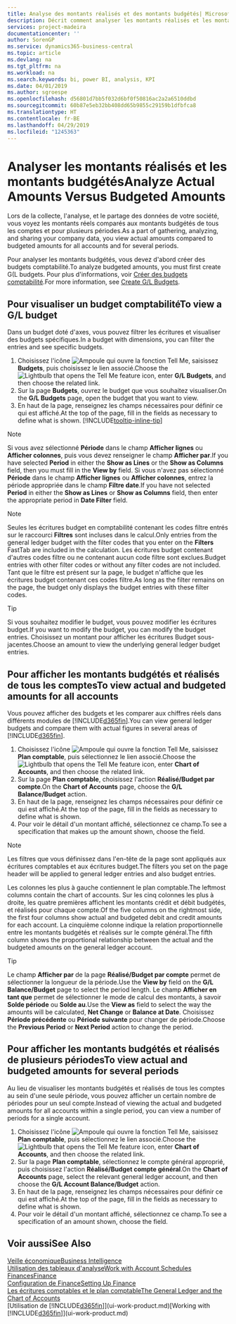 ```yaml
---
title: Analyse des montants réalisés et des montants budgétés| Microsoft Docs
description: Décrit comment analyser les montants réalisés et les montants budgétés.
services: project-madeira
documentationcenter: ''
author: SorenGP
ms.service: dynamics365-business-central
ms.topic: article
ms.devlang: na
ms.tgt_pltfrm: na
ms.workload: na
ms.search.keywords: bi, power BI, analysis, KPI
ms.date: 04/01/2019
ms.author: sgroespe
ms.openlocfilehash: d56801d7bb5f032d6bf0f50816ac2a2a6510ddbd
ms.sourcegitcommit: 60b87e5eb32bb408dd65b9855c29159b1dfbfca8
ms.translationtype: HT
ms.contentlocale: fr-BE
ms.lasthandoff: 04/29/2019
ms.locfileid: "1245363"
---
```

# <a name="analyze-actual-amounts-versus-budgeted-amounts"></a><span data-ttu-id="2aa3f-103">Analyser les montants réalisés et les montants budgétés</span><span class="sxs-lookup"><span data-stu-id="2aa3f-103">Analyze Actual Amounts Versus Budgeted Amounts</span></span>
<span data-ttu-id="2aa3f-104">Lors de la collecte, l'analyse, et le partage des données de votre société, vous voyez les montants réels comparés aux montants budgétés de tous les comptes et pour plusieurs périodes.</span><span class="sxs-lookup"><span data-stu-id="2aa3f-104">As a part of gathering, analyzing, and sharing your company data, you view actual amounts compared to budgeted amounts for all accounts and for several periods.</span></span>

<span data-ttu-id="2aa3f-105">Pour analyser les montants budgétés, vous devez d'abord créer des budgets comptabilité.</span><span class="sxs-lookup"><span data-stu-id="2aa3f-105">To analyze budgeted amounts, you must first create G(L budgets.</span></span> <span data-ttu-id="2aa3f-106">Pour plus d'informations, voir [Créer des budgets comptabilité](finance-how-create-budgets.md).</span><span class="sxs-lookup"><span data-stu-id="2aa3f-106">For more information, see [Create G/L Budgets](finance-how-create-budgets.md).</span></span>

## <a name="to-view-a-gl-budget"></a><span data-ttu-id="2aa3f-107">Pour visualiser un budget comptabilité</span><span class="sxs-lookup"><span data-stu-id="2aa3f-107">To view a G/L budget</span></span>
<span data-ttu-id="2aa3f-108">Dans un budget doté d'axes, vous pouvez filtrer les écritures et visualiser des budgets spécifiques.</span><span class="sxs-lookup"><span data-stu-id="2aa3f-108">In a budget with dimensions, you can filter the entries and see specific budgets.</span></span>

1. <span data-ttu-id="2aa3f-109">Choisissez l'icône ![Ampoule qui ouvre la fonction Tell Me](media/ui-search/search_small.png "Dites-moi ce que vous voulez faire"), saisissez **Budgets**, puis choisissez le lien associé.</span><span class="sxs-lookup"><span data-stu-id="2aa3f-109">Choose the ![Lightbulb that opens the Tell Me feature](media/ui-search/search_small.png "Tell me what you want to do") icon, enter **G/L Budgets**, and then choose the related link.</span></span>
2. <span data-ttu-id="2aa3f-110">Sur la page **Budgets**, ouvrez le budget que vous souhaitez visualiser.</span><span class="sxs-lookup"><span data-stu-id="2aa3f-110">On the **G/L Budgets** page, open the budget that you want to view.</span></span>  
3. <span data-ttu-id="2aa3f-111">En haut de la page, renseignez les champs nécessaires pour définir ce qui est affiché.</span><span class="sxs-lookup"><span data-stu-id="2aa3f-111">At the top of the page, fill in the fields as necessary to define what is shown.</span></span> [!INCLUDE[tooltip-inline-tip](includes/tooltip-inline-tip_md.md)]

> [!NOTE]  
>   <span data-ttu-id="2aa3f-112">Si vous avez sélectionné **Période** dans le champ **Afficher lignes** ou **Afficher colonnes**, puis vous devez renseigner le champ **Afficher par**.</span><span class="sxs-lookup"><span data-stu-id="2aa3f-112">If you have selected **Period** in either the **Show as Lines** or the **Show as Columns** field, then you must fill in the **View by** field.</span></span> <span data-ttu-id="2aa3f-113">Si vous n'avez pas sélectionné **Période** dans le champ **Afficher lignes** ou **Afficher colonnes**, entrez la période appropriée dans le champ **Filtre date**.</span><span class="sxs-lookup"><span data-stu-id="2aa3f-113">If you have not selected **Period** in either the **Show as Lines** or **Show as Columns** field, then enter the appropriate period in **Date Filter** field.</span></span>  

> [!NOTE]  
>   <span data-ttu-id="2aa3f-114">Seules les écritures budget en comptabilité contenant les codes filtre entrés sur le raccourci **Filtres** sont incluses dans le calcul.</span><span class="sxs-lookup"><span data-stu-id="2aa3f-114">Only entries from the general ledger budget with the filter codes that you enter on the **Filters** FastTab are included in the calculation.</span></span> <span data-ttu-id="2aa3f-115">Les écritures budget contenant d'autres codes filtre ou ne contenant aucun code filtre sont exclues.</span><span class="sxs-lookup"><span data-stu-id="2aa3f-115">Budget entries with other filter codes or without any filter codes are not included.</span></span> <span data-ttu-id="2aa3f-116">Tant que le filtre est présent sur la page, le budget n'affiche que les écritures budget contenant ces codes filtre.</span><span class="sxs-lookup"><span data-stu-id="2aa3f-116">As long as the filter remains on the page, the budget only displays the budget entries with these filter codes.</span></span>  

> [!TIP]  
>   <span data-ttu-id="2aa3f-117">Si vous souhaitez modifier le budget, vous pouvez modifier les écritures budget.</span><span class="sxs-lookup"><span data-stu-id="2aa3f-117">If you want to modify the budget, you can modify the budget entries.</span></span> <span data-ttu-id="2aa3f-118">Choisissez un montant pour afficher les écritures Budget sous-jacentes.</span><span class="sxs-lookup"><span data-stu-id="2aa3f-118">Choose an amount to view the underlying general ledger budget entries.</span></span>

## <a name="to-view-actual-and-budgeted-amounts-for-all-accounts"></a><span data-ttu-id="2aa3f-119">Pour afficher les montants budgétés et réalisés de tous les comptes</span><span class="sxs-lookup"><span data-stu-id="2aa3f-119">To view actual and budgeted amounts for all accounts</span></span>  
<span data-ttu-id="2aa3f-120">Vous pouvez afficher des budgets et les comparer aux chiffres réels dans différents modules de [!INCLUDE[d365fin](includes/d365fin_md.md)].</span><span class="sxs-lookup"><span data-stu-id="2aa3f-120">You can view general ledger budgets and compare them with actual figures in several areas of [!INCLUDE[d365fin](includes/d365fin_md.md)].</span></span>

1. <span data-ttu-id="2aa3f-121">Choisissez l'icône ![Ampoule qui ouvre la fonction Tell Me](media/ui-search/search_small.png "Dites-moi ce que vous voulez faire"), saisissez **Plan comptable**, puis sélectionnez le lien associé.</span><span class="sxs-lookup"><span data-stu-id="2aa3f-121">Choose the ![Lightbulb that opens the Tell Me feature](media/ui-search/search_small.png "Tell me what you want to do") icon, enter **Chart of Accounts**, and then choose the related link.</span></span>  
2. <span data-ttu-id="2aa3f-122">Sur la page **Plan comptable**, choisissez l'action **Réalisé/Budget par compte**.</span><span class="sxs-lookup"><span data-stu-id="2aa3f-122">On the **Chart of Accounts** page, choose the **G/L Balance/Budget** action.</span></span>
3. <span data-ttu-id="2aa3f-123">En haut de la page, renseignez les champs nécessaires pour définir ce qui est affiché.</span><span class="sxs-lookup"><span data-stu-id="2aa3f-123">At the top of the page, fill in the fields as necessary to define what is shown.</span></span>  
4. <span data-ttu-id="2aa3f-124">Pour voir le détail d'un montant affiché, sélectionnez ce champ.</span><span class="sxs-lookup"><span data-stu-id="2aa3f-124">To see a specification that makes up the amount shown, choose the field.</span></span>  

> [!NOTE]  
>   <span data-ttu-id="2aa3f-125">Les filtres que vous définissez dans l'en-tête de la page sont appliqués aux écritures comptables et aux écritures budget.</span><span class="sxs-lookup"><span data-stu-id="2aa3f-125">The filters you set on the page header will be applied to general ledger entries and also budget entries.</span></span>

<span data-ttu-id="2aa3f-126">Les colonnes les plus à gauche contiennent le plan comptable.</span><span class="sxs-lookup"><span data-stu-id="2aa3f-126">The leftmost columns contain the chart of accounts.</span></span> <span data-ttu-id="2aa3f-127">Sur les cinq colonnes les plus à droite, les quatre premières affichent les montants crédit et débit budgétés, et réalisés pour chaque compte.</span><span class="sxs-lookup"><span data-stu-id="2aa3f-127">Of the five columns on the rightmost side, the first four columns show actual and budgeted debit and credit amounts for each account.</span></span> <span data-ttu-id="2aa3f-128">La cinquième colonne indique la relation proportionnelle entre les montants budgétés et réalisés sur le compte général.</span><span class="sxs-lookup"><span data-stu-id="2aa3f-128">The fifth column shows the proportional relationship between the actual and the budgeted amounts on the general ledger account.</span></span>  

> [!TIP]  
>   <span data-ttu-id="2aa3f-129">Le champ **Afficher par** de la page **Réalisé/Budget par compte** permet de sélectionner la longueur de la période.</span><span class="sxs-lookup"><span data-stu-id="2aa3f-129">Use the **View by** field on the **G/L Balance/Budget** page to select the period length.</span></span> <span data-ttu-id="2aa3f-130">Le champ **Afficher en tant que** permet de sélectionner le mode de calcul des montants, à savoir **Solde période** ou **Solde au**.</span><span class="sxs-lookup"><span data-stu-id="2aa3f-130">Use the **View as** field to select the way the amounts will be calculated, **Net Change** or **Balance at Date**.</span></span> <span data-ttu-id="2aa3f-131">Choisissez **Période précédente** ou **Période suivante** pour changer de période.</span><span class="sxs-lookup"><span data-stu-id="2aa3f-131">Choose the **Previous Period** or **Next Period** action to change the period.</span></span>  

## <a name="to-view-actual-and-budgeted-amounts-for-several-periods"></a><span data-ttu-id="2aa3f-132">Pour afficher les montants budgétés et réalisés de plusieurs périodes</span><span class="sxs-lookup"><span data-stu-id="2aa3f-132">To view actual and budgeted amounts for several periods</span></span>  
<span data-ttu-id="2aa3f-133">Au lieu de visualiser les montants budgétés et réalisés de tous les comptes au sein d'une seule période, vous pouvez afficher un certain nombre de périodes pour un seul compte.</span><span class="sxs-lookup"><span data-stu-id="2aa3f-133">Instead of viewing the actual and budgeted amounts for all accounts within a single period, you can view a number of periods for a single account.</span></span>  

1. <span data-ttu-id="2aa3f-134">Choisissez l'icône ![Ampoule qui ouvre la fonction Tell Me](media/ui-search/search_small.png "Dites-moi ce que vous voulez faire"), saisissez **Plan comptable**, puis sélectionnez le lien associé.</span><span class="sxs-lookup"><span data-stu-id="2aa3f-134">Choose the ![Lightbulb that opens the Tell Me feature](media/ui-search/search_small.png "Tell me what you want to do") icon, enter **Chart of Accounts**, and then choose the related link.</span></span>  
2. <span data-ttu-id="2aa3f-135">Sur la page **Plan comptable**, sélectionnez le compte général approprié, puis choisissez l'action **Réalisé/Budget compte général**.</span><span class="sxs-lookup"><span data-stu-id="2aa3f-135">On the **Chart of Accounts** page, select the relevant general ledger account, and then choose the **G/L Account Balance/Budget** action.</span></span>  
3. <span data-ttu-id="2aa3f-136">En haut de la page, renseignez les champs nécessaires pour définir ce qui est affiché.</span><span class="sxs-lookup"><span data-stu-id="2aa3f-136">At the top of the page, fill in the fields as necessary to define what is shown.</span></span>   
4. <span data-ttu-id="2aa3f-137">Pour voir le détail d'un montant affiché, sélectionnez ce champ.</span><span class="sxs-lookup"><span data-stu-id="2aa3f-137">To see a specification of an amount shown, choose the field.</span></span>  

## <a name="see-also"></a><span data-ttu-id="2aa3f-138">Voir aussi</span><span class="sxs-lookup"><span data-stu-id="2aa3f-138">See Also</span></span>
[<span data-ttu-id="2aa3f-139">Veille économique</span><span class="sxs-lookup"><span data-stu-id="2aa3f-139">Business Intelligence</span></span>](bi.md)  
[<span data-ttu-id="2aa3f-140">Utilisation des tableaux d'analyse</span><span class="sxs-lookup"><span data-stu-id="2aa3f-140">Work with Account Schedules</span></span>](bi-how-work-account-schedule.md)  
[<span data-ttu-id="2aa3f-141">Finances</span><span class="sxs-lookup"><span data-stu-id="2aa3f-141">Finance</span></span>](finance.md)  
[<span data-ttu-id="2aa3f-142">Configuration de Finance</span><span class="sxs-lookup"><span data-stu-id="2aa3f-142">Setting Up Finance</span></span>](finance-setup-finance.md)  
[<span data-ttu-id="2aa3f-143">Les écritures comptables et le plan comptable</span><span class="sxs-lookup"><span data-stu-id="2aa3f-143">The General Ledger and the Chart of Accounts</span></span>](finance-general-ledger.md)  
<span data-ttu-id="2aa3f-144">[Utilisation de [!INCLUDE[d365fin](includes/d365fin_md.md)]](ui-work-product.md)</span><span class="sxs-lookup"><span data-stu-id="2aa3f-144">[Working with [!INCLUDE[d365fin](includes/d365fin_md.md)]](ui-work-product.md)</span></span>  
